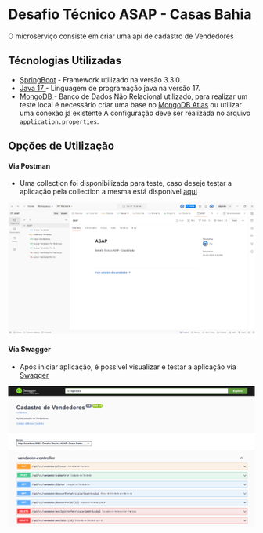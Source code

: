 # Desafio Técnico ASAP - Casas Bahia

O microserviço consiste em criar uma api de cadastro de Vendedores

## Técnologias Utilizadas

- [SpringBoot](https://start.spring.io/) - Framework utilizado na versão 3.3.0.
- [Java 17 ](https://www.oracle.com/java/technologies/javase/jdk17-archive-downloads.html) - Linguagem de programação java na versão 17.
- [MongoDB ](https://www.mongodb.com/) - Banco de Dados Não Relacional utilizado, para realizar um teste local é necessário criar uma base no [MongoDB Atlas](https://account.mongodb.com/account/login) ou utilizar uma conexão já existente
  A configuração deve ser realizada no arquivo `application.properties`. 


## Opções de Utilização

#### Via Postman

- Uma collection foi disponibilizada para teste, caso deseje testar a aplicação pela collection a mesma está disponivel [aqui](https://github.com/coutinhosantos/asap/blob/master/asap/postman/ASAP.postman_collection.json)

![postman](https://github.com/coutinhosantos/asap/blob/master/asap/postman/imagem_postman.png)

#### Via Swagger

- Após iniciar aplicação, é possivel visualizar e testar a aplicação via [Swagger](http://localhost:8080/swagger-ui/index.html)

![swagger](https://github.com/coutinhosantos/asap/blob/master/asap/postman/swagger.png)
